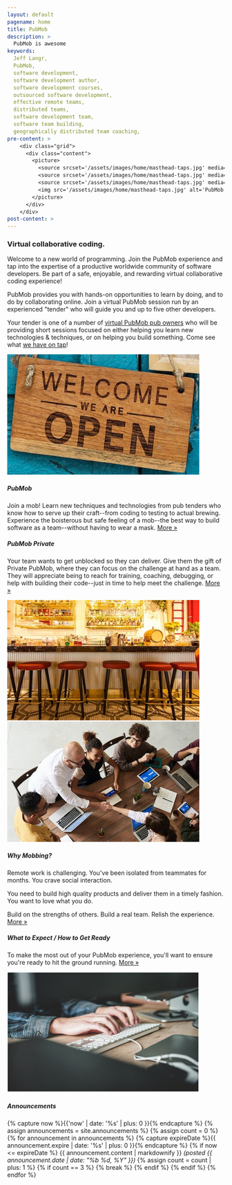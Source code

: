 ```yaml
---
layout: default
pagename: home
title: PubMob
description: >
  PubMob is awesome
keywords:
  Jeff Langr,
  PubMob,
  software development,
  software development author,
  software development courses,
  outsourced software development,
  effective remote teams,
  distributed teams,
  software development team,
  software team building,
  geographically distributed team coaching,
pre-content: >
    <div class="grid">
      <div class="content">
        <picture>
          <source srcset='/assets/images/home/masthead-taps.jpg' media='(max-width: 1080px)'>
          <source srcset='/assets/images/home/masthead-taps.jpg' media='(min-width: 960px)'>
          <source srcset='/assets/images/home/masthead-taps.jpg' media='(min-width: 830px'>
          <img src='/assets/images/home/masthead-taps.jpg' alt='PubMob'>
        </picture>
      </div>
    </div>
post-content: >
---
```

<section class="seo">
  <div class="heading-title text-center">
    <h3>Virtual collaborative coding.</h3>
  </div>
  <p>
    Welcome to a new world of programming. Join the PubMob experience and tap
    into the expertise of a productive worldwide community of software developers. 
    Be part of a safe, enjoyable, and rewarding virtual collaborative coding experience!
  </p>
  <p>
  PubMob provides you with hands-on opportunities to learn by doing, and to do
   by collaborating online. Join a virtual PubMob session run by an experienced
   "tender" who will guide you and up to five other developers.
  </p>
  <p>
    Your tender is one of a number of <a href="/pubs">virtual PubMob pub owners</a> who will be providing short sessions focused on either helping you learn new technologies & techniques, or on helping you build something. Come see what <a href="/offerings">we have on tap</a>!
  </p>
</section>

<section class="services">
  <div class="boxleft IrishFlagGreen">
    <div class="image">
      <img src='/assets/images/home/pubmob.jpg' alt='PubMob'>
    </div>
    <div class="boxcopy copy">
      <h5>PubMob</h5>
      <p>Join a mob! Learn new techniques and technologies from pub tenders who know how to serve up their craft--from coding to testing to actual brewing. Experience the boisterous but safe feeling of a mob--the best way to build software as a team--without having to wear a mask.
         <a class="more" href="/pubmob">More &raquo;</a>
      </p>
    </div>
  </div>
  <div class="boxleft IrishFlagOrange">
    <div class="boxcopy copy">
      <h5>PubMob Private</h5>
      <p>Your team wants to get unblocked so they can deliver. Give them the gift of Private PubMob, where they can focus on the challenge at hand as a team. They will appreciate being to reach for training, coaching, debugging, or help with building their code--just in time to help meet the challenge.
         <a class="more" href="/pubmobPrivate">More &raquo;</a>
      </p>
    </div>
    <div class="image">
      <img src='/assets/images/home/private.jpg' alt='PubMob Private'>
    </div>
  </div>
  <div class="boxleft Reddish">
    <div class="image">
      <img src='/assets/images/home/mobbing.jpg' alt='Why Mobbing'>
    </div>
    <div class="boxcopy copy">
      <h5>Why Mobbing?</h5>
      <p>
         Remote work is challenging. You've been isolated from teammates for months. You crave social interaction.
      </p>
      <p>
        You need to build high quality products and deliver them in a timely fashion. 
        You want to love what you do.
      </p>
      <p>Build on the strengths of others. Build a real team. Relish the experience.
         <a class="more" href="/mobbing">More &raquo;</a>
      </p>
    </div>
  </div>
  <div class="boxleft Blackish">
    <div class="boxcopy copy">
      <h5>What to Expect / How to Get Ready</h5>
      <p>
        To make the most out of your PubMob experience, you'll want to ensure you're ready
        to hit the ground running.
        <a class="more" href="/setup">More &raquo;</a>
      </p>
    </div>
    <div class="image">
      <img src='/assets/images/home/outsourced-software-development.jpg' alt='Outsourced software development'>
    </div>
  </div>
</section>

<div class="two">
  <div class="announcements">
    <h5>Announcements</h5>
    <div class="indent">
      {% capture now %}{{'now' | date: '%s' | plus: 0 }}{% endcapture %}
      {% assign announcements = site.announcements %}
      {% assign count = 0 %}
      {% for announcement in announcements %}
        {% capture expireDate %}{{ announcement.expire | date: '%s' | plus: 0 }}{% endcapture %}
        {% if now <= expireDate %}
          {{ announcement.content | markdownify }} <em>(posted {{ announcement.date | date: "%b %d, %Y" }})</em>
          {% assign count = count | plus: 1 %}
          {% if count == 3 %}
            {% break %}
          {% endif %}
        {% endif %}
      {% endfor %}
    </div>
  </div>
</div>



